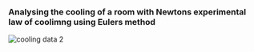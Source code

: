 ### Analysing the cooling of a room with Newtons experimental law of coolimng using Eulers method


![cooling data 2](https://github.com/user-attachments/assets/8f22de31-f8cb-4624-b3e0-ccb02e07607e)
